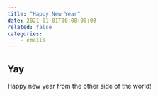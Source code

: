 ```yaml
---
title: "Happy New Year"
date: 2021-01-01T00:00:00:00
related: false
categories:
    - emails
---
```


## Yay

Happy new year from the other side of the world!
